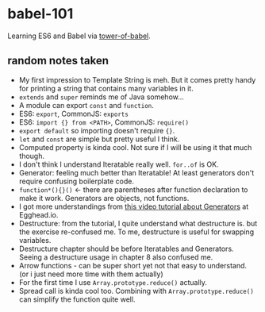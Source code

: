 # babel-101

Learning ES6 and Babel via [tower-of-babel](https://github.com/yosuke-furukawa/tower-of-babel).

## random notes taken

- My first impression to Template String is meh. But it comes pretty handy for printing a string that contains many variables in it.
- `extends` and `super` reminds me of Java somehow...
- A module can export `const` and `function`.
- ES6: `export`, CommonJS: `exports`
- ES6: `import {} from <PATH>`, CommonJS: `require()`
- `export default` so importing doesn't require `{}`.
- `let` and `const` are simple but pretty useful I think.
- Computed property is kinda cool. Not sure if I will be using it that much though.
- I don't think I understand Iteratable really well. `for..of` is OK.
- Generator: feeling much better than Iteratable! At least generators don't require confusing boilerplate code.
- `function*(){}()` <- there are parentheses after function declaration to make it work. Generators are objects, not functions.
- I got more understandings from [this video tutorial about Generators](https://egghead.io/lessons/ecmascript-6-generators) at Egghead.io.
- Destructure: from the tutorial, I quite understand what destructure is. but the exercise re-confused me. To me, destructure is useful for swapping variables.
- Destructure chapter should be before Iteratables and Generators. Seeing a destructure usage in chapter 8 also confused me.
- Arrow functions - can be super short yet not that easy to understand. (or i just need more time with them actually)
- For the first time I use `Array.prototype.reduce()` actually.
- Spread call is kinda cool too. Combining with `Array.prototype.reduce()` can simplify the function quite well.